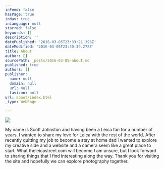 ```yaml
---
inFeed: false
hasPage: true
inNav: true
inLanguage: null
starred: false
keywords: []
description: ''
datePublished: '2016-03-05T23:33:21.393Z'
dateModified: '2016-03-05T23:30:39.278Z'
title: About
author: []
sourcePath: _posts/2016-03-05-about.md
published: true
authors: []
publisher:
  name: null
  domain: null
  url: null
  favicon: null
url: about/index.html
_type: WebPage

---
```

![](https://s3-us-west-2.amazonaws.com/the-grid-img/p/3e649b6b1a96c8870a0060b5a1e2c2b4186775d6.jpg)

My name is Scott Johnston and having been a Leica fan for a number of years, I wanted to share my love for Leica with the rest of the world. After recently quitting my job to become a stay at home dad I wanted to explore my creative side and a website and a camera seem like a great place to start. What theleicastreet.com will become I am unsure, but I look forward to sharing things that I find interesting along the way. Thank you for visiting the site and hopefully we can explore photography together.
